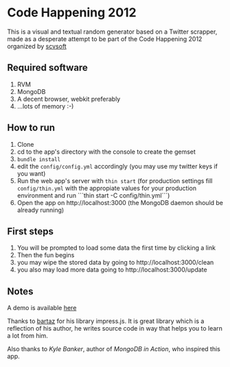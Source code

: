 Code Happening 2012
===================

This is a visual and textual random generator based on a Twitter scrapper, made as a desperate attempt to be part of the Code Happening 2012 organized by [scvsoft](https://github.com/scvsoft)

## Required software

  1. RVM
  1. MongoDB
  1. A decent browser, webkit preferably
  1. ...lots of memory :-)

## How to run

  1. Clone
  1. cd to the app's directory with the console to create the gemset
  1. ```bundle install```
  1. edit the ```config/config.yml``` accordingly (you may use my twitter keys if you want)
  1. Run the web app's server with ```thin start``` (for production settings fill ```config/thin.yml``` with the appropiate values for your production environment and run ```thin start -C config/thin.yml´´´)
  1. Open the app on http://localhost:3000 (the MongoDB daemon should be already running)

## First steps

  1. You will be prompted to load some data the first time by clicking a link
  1. Then the fun begins
  1. you may wipe the stored data by going to http://localhost:3000/clean
  1. you also may load more data going to http://localhost:3000/update

## Notes

A demo is available [here](http://www.welovetocode.com.ar/)

Thanks to [bartaz](https://github.com/bartaz) for his library impress.js. It is great library which is a reflection of his author, he writes source code in way that helps you to learn a lot from him.

Also thanks to _Kyle Banker_, author of _MongoDB in Action_, who inspired this app.